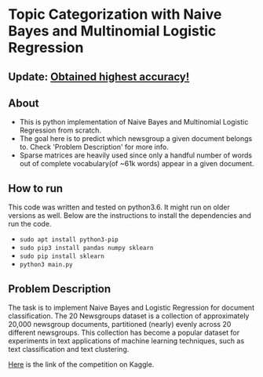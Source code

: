 # Topic Categorization with Naive Bayes and Multinomial Logistic Regression
## Update: [Obtained highest accuracy!](https://www.kaggle.com/c/project-2-topic-categorization-cs529-2018/leaderboard)
## About
- This is python implementation of Naive Bayes and Multinomial Logistic Regression from scratch.
- The goal here is to predict which newsgroup a given document belongs to. Check 'Problem Description' for more info.
- Sparse matrices are heavily used since only a handful number of words out of complete vocabulary(of ~61k words) appear in a given document.

## How to run
This code was written and tested on python3.6. It might run on older versions as well. Below are the instructions to install the dependencies and run the code.
- `sudo apt install python3-pip`
- `sudo pip3 install pandas numpy sklearn`
- `sudo pip install sklearn`
- `python3 main.py`

## Problem Description
The task is to implement Naive Bayes and Logistic Regression for document classification. The 20 Newsgroups dataset is a collection of approximately 20,000 newsgroup documents, partitioned (nearly) evenly across 20 different newsgroups. This collection has become a popular dataset for experiments in text applications of machine learning techniques, such as text classification and text clustering.

[Here](https://www.kaggle.com/c/project-2-topic-categorization-cs529-2018/leaderboard) is the link of the competition on Kaggle.
